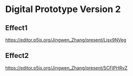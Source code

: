 # Digital Prototype Version 2

## Effect1
https://editor.p5js.org/Jingwen_Zhang/present/Ljsx9NVeg

## Effect2
https://editor.p5js.org/Jingwen_Zhang/present/5CFlPHRvZ
